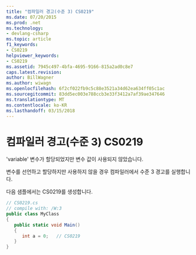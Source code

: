 ```yaml
---
title: "컴파일러 경고(수준 3) CS0219"
ms.date: 07/20/2015
ms.prod: .net
ms.technology:
- devlang-csharp
ms.topic: article
f1_keywords:
- CS0219
helpviewer_keywords:
- CS0219
ms.assetid: 7945c497-4bfa-4695-9166-815a2ad0c8e7
caps.latest.revision: 
author: BillWagner
ms.author: wiwagn
ms.openlocfilehash: 6f2cf022fb9c5c88e3521a34d62ea634ff05c1ac
ms.sourcegitcommit: 83dd5ec003e788ccb3e33f3412a7af39ae347646
ms.translationtype: MT
ms.contentlocale: ko-KR
ms.lasthandoff: 03/15/2018
---
```

# <a name="compiler-warning-level-3-cs0219"></a>컴파일러 경고(수준 3) CS0219
'variable' 변수가 할당되었지만 변수 값이 사용되지 않았습니다.  
  
 변수를 선언하고 할당하지만 사용하지 않을 경우 컴파일러에서 수준 3 경고를 실행합니다.  
  
 다음 샘플에서는 CS0219를 생성합니다.  
  
```csharp  
// CS0219.cs  
// compile with: /W:3  
public class MyClass  
{  
   public static void Main()  
   {  
      int a = 0;   // CS0219  
   }  
}  
```
